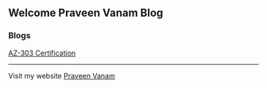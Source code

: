 ## Welcome Praveen Vanam  Blog

### Blogs

[AZ-303 Certification](url)


-------------------------------------------------------------
Visit my website [Praveen Vanam](www.praveenvanam.com)
